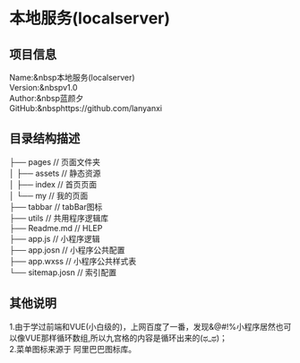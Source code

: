 #   本地服务(localserver)

## 项目信息
Name:&nbsp本地服务(localserver)  
Version:&nbspv1.0  
Author:&nbsp蓝颜夕  
GitHub:&nbsphttps://github.com/lanyanxi

## 目录结构描述
├── pages                       // 页面文件夹  
│   ├── assets                  // 静态资源  
│   ├── index                   // 首页页面  
│   └── my                      // 我的页面  
├── tabbar                      // tabBar图标  
├── utils                       // 共用程序逻辑库  
├── Readme.md                   // HLEP  
├── app.js                      // 小程序逻辑  
├── app.josn                    // 小程序公共配置  
├── app.wxss                    // 小程序公共样式表  
└── sitemap.josn                // 索引配置  

## 其他说明
1.由于学过前端和VUE(小白级的)，上网百度了一番，发现&@#!%小程序居然也可以像VUE那样循环数组,所以九宫格的内容是循环出来的(ಥ_ಥ)；  
2.菜单图标来源于 阿里巴巴图标库。
